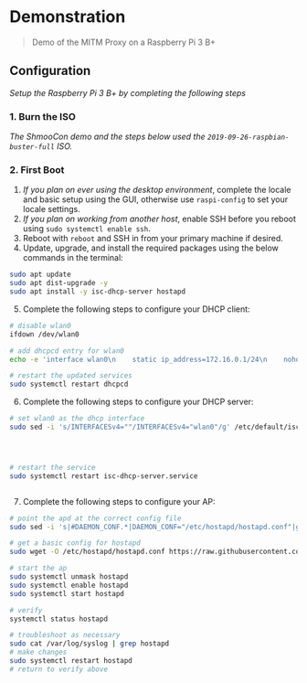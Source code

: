 # Demonstration

> Demo of the MITM Proxy on a Raspberry Pi 3 B+

## Configuration

*Setup the Raspberry Pi 3 B+ by completing the following steps*

### 1. Burn the ISO

*The ShmooCon demo and the steps below used the `2019-09-26-raspbian-buster-full` ISO.*

### 2. First Boot

1. *If you plan on ever using the desktop environment*, complete the locale and basic setup using the GUI, otherwise use `raspi-config` to set your locale settings.
2. *If you plan on working from another host*, enable SSH before you reboot using `sudo systemctl enable ssh`.
3. Reboot with `reboot` and SSH in from your primary machine if desired.
4. Update, upgrade, and install the required packages using the below commands in the terminal:

```bash
sudo apt update
sudo apt dist-upgrade -y
sudo apt install -y isc-dhcp-server hostapd
```

5. Complete the following steps to configure your DHCP client:

```bash
# disable wlan0
ifdown /dev/wlan0

# add dhcpcd entry for wlan0
echo -e 'interface wlan0\n    static ip_address=172.16.0.1/24\n    nohook Wpa_supplicant' | sudo tee -a /etc/dhcpcd.conf

# restart the updated services
sudo systemctl restart dhcpcd
```

6. Complete the following steps to configure your DHCP server:

```bash
# set wlan0 as the dhcp interface
sudo sed -i 's/INTERFACESv4=""/INTERFACESv4="wlan0"/g' /etc/default/isc-dhcp-server




# restart the service
sudo systemctl restart isc-dhcp-server.service



```

7. Complete the following steps to configure your AP:

```bash
# point the apd at the correct config file
sudo sed -i 's|#DAEMON_CONF.*|DAEMON_CONF="/etc/hostapd/hostapd.conf"|g' /etc/default/hostapd

# get a basic config for hostapd
sudo wget -O /etc/hostapd/hostapd.conf https://raw.githubusercontent.com/usma-eecs/mobile-app-privacy-score/master/Demo/hostapd.conf

# start the ap
sudo systemctl unmask hostapd
sudo systemctl enable hostapd
sudo systemctl start hostapd

# verify
systemctl status hostapd

# troubleshoot as necessary
sudo cat /var/log/syslog | grep hostapd
# make changes
sudo systemctl restart hostapd
# return to verify above
```
